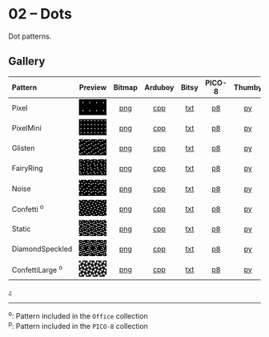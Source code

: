 # 02 – Dots

Dot patterns.

## Gallery

| Pattern | Preview | Bitmap | Arduboy | Bitsy | PICO-8 | Thumby |
| :------ | :-----: | :----: | :-----: | :---: | :----: | :----: |
| Pixel | <img width="64" height="32" src="../docs/art/Pixel.png" alt=""> | [png](png/Pixel.png) | [cpp](Dots.h#L12-L23) | [txt](Dots.bitsy.txt#L5-L14) | [p𝟪](dots.p8.lua#L7-L19) | [py](Dots.thumby.py#L5-L16) |
| PixelMini | <img width="64" height="32" src="../docs/art/PixelMini.png" alt=""> | [png](png/PixelMini.png) | [cpp](Dots.h#L25-L37) | [txt](Dots.bitsy.txt#L16-L25) | [p𝟪](dots.p8.lua#L21-L34) | [py](Dots.thumby.py#L18-L29) |
| Glisten | <img width="64" height="32" src="../docs/art/Glisten.png" alt=""> | [png](png/Glisten.png) | [cpp](Dots.h#L39-L50) | [txt](Dots.bitsy.txt#L27-L36) | [p𝟪](dots.p8.lua#L36-L48) | [py](Dots.thumby.py#L31-L42) |
| FairyRing | <img width="64" height="32" src="../docs/art/FairyRing.png" alt=""> | [png](png/FairyRing.png) | [cpp](Dots.h#L52-L63) | [txt](Dots.bitsy.txt#L38-L47) | [p𝟪](dots.p8.lua#L50-L62) | [py](Dots.thumby.py#L44-L55) |
| Noise | <img width="64" height="32" src="../docs/art/Noise.png" alt=""> | [png](png/Noise.png) | [cpp](Dots.h#L65-L76) | [txt](Dots.bitsy.txt#L49-L58) | [p𝟪](dots.p8.lua#L64-L76) | [py](Dots.thumby.py#L57-L68) |
| Confetti <sup>o</sup>| <img width="64" height="32" src="../docs/art/Confetti.png" alt=""> | [png](png/Confetti.png) | [cpp](Dots.h#L78-L89) | [txt](Dots.bitsy.txt#L60-L69) | [p𝟪](dots.p8.lua#L78-L90) | [py](Dots.thumby.py#L70-L81) |
| Static | <img width="64" height="32" src="../docs/art/Static.png" alt=""> | [png](png/Static.png) | [cpp](Dots.h#L91-L102) | [txt](Dots.bitsy.txt#L71-L80) | [p𝟪](dots.p8.lua#L92-L104) | [py](Dots.thumby.py#L83-L94) |
| DiamondSpeckled | <img width="64" height="32" src="../docs/art/DiamondSpeckled.png" alt=""> | [png](png/DiamondSpeckled.png) | [cpp](Dots.h#L104-L115) | [txt](Dots.bitsy.txt#L82-L91) | [p𝟪](dots.p8.lua#L106-L118) | [py](Dots.thumby.py#L96-L107) |
| ConfettiLarge <sup>o</sup>| <img width="64" height="32" src="../docs/art/ConfettiLarge.png" alt=""> | [png](png/ConfettiLarge.png) | [cpp](Dots.h#L117-L128) | [txt](Dots.bitsy.txt#L93-L102) | [p𝟪](dots.p8.lua#L120-L132) | [py](Dots.thumby.py#L109-L120) |


[`⤴`](#gallery)

---

<sup>o</sup>: Pattern included in the `Office` collection  
<sup>p</sup>: Pattern included in the `PICO-8` collection

<br>
